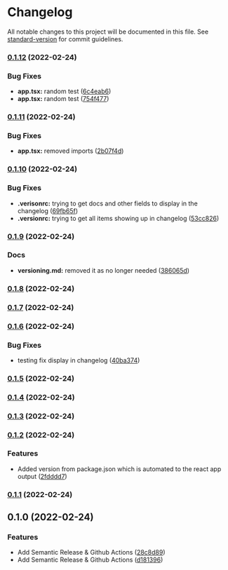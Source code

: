 # Changelog

All notable changes to this project will be documented in this file. See [standard-version](https://github.com/conventional-changelog/standard-version) for commit guidelines.

### [0.1.12](https://github.com/bangarangler/semantic-versioning/compare/v0.1.11...v0.1.12) (2022-02-24)


### Bug Fixes

* **app.tsx:** random test ([6c4eab6](https://github.com/bangarangler/semantic-versioning/commit/6c4eab6a141714c6465b3247f6d1460a12b4686f))
* **app.tsx:** random test ([754f477](https://github.com/bangarangler/semantic-versioning/commit/754f477c42fc737d9750608190aa75dc5df938e5))

### [0.1.11](https://github.com/bangarangler/semantic-versioning/compare/v0.1.10...v0.1.11) (2022-02-24)


### Bug Fixes

* **app.tsx:** removed imports ([2b07f4d](https://github.com/bangarangler/semantic-versioning/commit/2b07f4d4f6b445434b3fa8db7cf9492c4cd3b420))

### [0.1.10](https://github.com/bangarangler/semantic-versioning/compare/v0.1.9...v0.1.10) (2022-02-24)


### Bug Fixes

* **.verisonrc:** trying to get docs and other fields to display in the changelog ([69fb65f](https://github.com/bangarangler/semantic-versioning/commit/69fb65f0de4febe042793461ed3d35cf39080d34))
* **.versionrc:** trying to get all items showing up in changelog ([53cc826](https://github.com/bangarangler/semantic-versioning/commit/53cc826f6940d8019b1ad5465c0b650aaa5a8637))

### [0.1.9](https://github.com/bangarangler/semantic-versioning/compare/v0.1.8...v0.1.9) (2022-02-24)


### Docs

* **versioning.md:** removed it as no longer needed ([386065d](https://github.com/bangarangler/semantic-versioning/commit/386065d483ab192185dc1616e9748832a641df70))

### [0.1.8](https://github.com/bangarangler/semantic-versioning/compare/v0.1.7...v0.1.8) (2022-02-24)

### [0.1.7](https://github.com/bangarangler/semantic-versioning/compare/v0.1.6...v0.1.7) (2022-02-24)

### [0.1.6](https://github.com/bangarangler/semantic-versioning/compare/v0.1.5...v0.1.6) (2022-02-24)


### Bug Fixes

* testing fix display in changelog ([40ba374](https://github.com/bangarangler/semantic-versioning/commit/40ba374c0cbf09f09fbd53a9bdcc63622fcc73a3))

### [0.1.5](https://github.com/bangarangler/semantic-versioning/compare/v0.1.4...v0.1.5) (2022-02-24)

### [0.1.4](https://github.com/bangarangler/semantic-versioning/compare/v0.1.3...v0.1.4) (2022-02-24)

### [0.1.3](https://github.com/bangarangler/semantic-versioning/compare/v0.1.2...v0.1.3) (2022-02-24)

### [0.1.2](https://github.com/bangarangler/semantic-versioning/compare/v0.1.1...v0.1.2) (2022-02-24)


### Features

* Added version from package.json which is automated to the react app output ([2fdddd7](https://github.com/bangarangler/semantic-versioning/commit/2fdddd7d638d84306a9f849f3e66fb9648d73b66))

### [0.1.1](https://github.com/bangarangler/semantic-versioning/compare/v0.1.0...v0.1.1) (2022-02-24)

## 0.1.0 (2022-02-24)


### Features

* Add Semantic Release & Github Actions ([28c8d89](https://github.com/bangarangler/semantic-versioning/commit/28c8d895c823162d530e5b8b5383ae260c706f59))
* Add Semantic Release & Github Actions ([d181396](https://github.com/bangarangler/semantic-versioning/commit/d1813960e0fdd182a57a5489665fdedc10d18c50))
